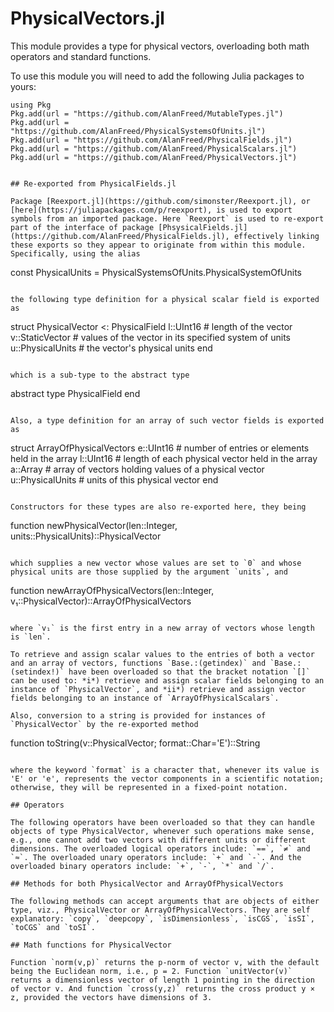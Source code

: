 # PhysicalVectors.jl

This module provides a type for physical vectors, overloading both math operators and standard functions.

To use this module you will need to add the following Julia packages to yours:

```
using Pkg
Pkg.add(url = "https://github.com/AlanFreed/MutableTypes.jl")
Pkg.add(url = "https://github.com/AlanFreed/PhysicalSystemsOfUnits.jl")
Pkg.add(url = "https://github.com/AlanFreed/PhysicalFields.jl")
Pkg.add(url = "https://github.com/AlanFreed/PhysicalScalars.jl")
Pkg.add(url = "https://github.com/AlanFreed/PhysicalVectors.jl")
```
```

## Re-exported from PhysicalFields.jl

Package [Reexport.jl](https://github.com/simonster/Reexport.jl), or [here](https://juliapackages.com/p/reexport), is used to export symbols from an imported package. Here `Reexport` is used to re-export part of the interface of package [PhsysicalFields.jl](https://github.com/AlanFreed/PhysicalFields.jl), effectively linking these exports so they appear to originate from within this module. Specifically, using the alias

```
const PhysicalUnits = PhysicalSystemsOfUnits.PhysicalSystemOfUnits
```

the following type definition for a physical scalar field is exported as

```
struct PhysicalVector <: PhysicalField
    l::UInt16           # length of the vector
    v::StaticVector     # values of the vector in its specified system of units
    u::PhysicalUnits    # the vector's physical units
end
```

which is a sub-type to the abstract type

```
abstract type PhysicalField end
```

Also, a type definition for an array of such vector fields is exported as

```
struct ArrayOfPhysicalVectors
    e::UInt16           # number of entries or elements held in the array
    l::UInt16           # length of each physical vector held in the array
    a::Array            # array of vectors holding values of a physical vector
    u::PhysicalUnits    # units of this physical vector
end
```

Constructors for these types are also re-exported here, they being

```
function newPhysicalVector(len::Integer, units::PhysicalUnits)::PhysicalVector
```

which supplies a new vector whose values are set to `0` and whose physical units are those supplied by the argument `units`, and

```
function newArrayOfPhysicalVectors(len::Integer, v₁::PhysicalVector)::ArrayOfPhysicalVectors
```

where `v₁` is the first entry in a new array of vectors whose length is `len`.

To retrieve and assign scalar values to the entries of both a vector and an array of vectors, functions `Base.:(getindex)` and `Base.:(setindex!)` have been overloaded so that the bracket notation `[]` can be used to: *i*) retrieve and assign scalar fields belonging to an instance of `PhysicalVector`, and *ii*) retrieve and assign vector fields belonging to an instance of `ArrayOfPhysicalScalars`. 

Also, conversion to a string is provided for instances of `PhysicalVector` by the re-exported method

```
function toString(v::PhysicalVector; format::Char='E')::String
```

where the keyword `format` is a character that, whenever its value is 'E' or 'e', represents the vector components in a scientific notation; otherwise, they will be represented in a fixed-point notation.

## Operators

The following operators have been overloaded so that they can handle objects of type PhysicalVector, whenever such operations make sense, e.g., one cannot add two vectors with different units or different dimensions. The overloaded logical operators include: `==`, `≠` and `≈`. The overloaded unary operators include: `+` and `-`. And the overloaded binary operators include: `+`, `-`, `*` and `/`.

## Methods for both PhysicalVector and ArrayOfPhysicalVectors

The following methods can accept arguments that are objects of either type, viz., PhysicalVector or ArrayOfPhysicalVectors. They are self explanatory: `copy`, `deepcopy`, `isDimensionless`, `isCGS`, `isSI`, `toCGS` and `toSI`.

## Math functions for PhysicalVector

Function `norm(v,p)` returns the p-norm of vector v, with the default being the Euclidean norm, i.e., p = 2. Function `unitVector(v)` returns a dimensionless vector of length 1 pointing in the direction of vector v. And function `cross(y,z)` returns the cross product y × z, provided the vectors have dimensions of 3.
